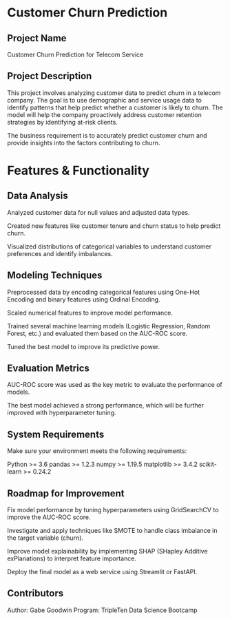 # Customer Churn Prediction
## Project Name
Customer Churn Prediction for Telecom Service

## Project Description
This project involves analyzing customer data to predict churn in a telecom company. The goal is to use demographic and service usage data to identify patterns that help predict whether a customer is likely to churn. The model will help the company proactively address customer retention strategies by identifying at-risk clients.

The business requirement is to accurately predict customer churn and provide insights into the factors contributing to churn.

# Features & Functionality
## Data Analysis

Analyzed customer data for null values and adjusted data types.

Created new features like customer tenure and churn status to help predict churn.

Visualized distributions of categorical variables to understand customer preferences and identify imbalances.

## Modeling Techniques

Preprocessed data by encoding categorical features using One-Hot Encoding and binary features using Ordinal Encoding.

Scaled numerical features to improve model performance.

Trained several machine learning models (Logistic Regression, Random Forest, etc.) and evaluated them based on the AUC-ROC score.

Tuned the best model to improve its predictive power.

## Evaluation Metrics

AUC-ROC score was used as the key metric to evaluate the performance of models.

The best model achieved a strong performance, which will be further improved with hyperparameter tuning.

## System Requirements
Make sure your environment meets the following requirements:

Python >= 3.6
pandas >= 1.2.3
numpy >= 1.19.5
matplotlib >= 3.4.2
scikit-learn >= 0.24.2

## Roadmap for Improvement

Fix model performance by tuning hyperparameters using GridSearchCV to improve the AUC-ROC score.

Investigate and apply techniques like SMOTE to handle class imbalance in the target variable (churn).

Improve model explainability by implementing SHAP (SHapley Additive exPlanations) to interpret feature importance.

Deploy the final model as a web service using Streamlit or FastAPI.

## Contributors
Author: Gabe Goodwin
Program: TripleTen Data Science Bootcamp
